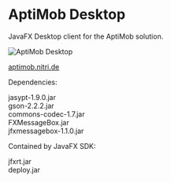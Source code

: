 # AptiMob Desktop
JavaFX Desktop client for the AptiMob solution.

![AptiMob Desktop](http://aptimob.nitri.de/img/aptimobdesktop.png "AptiMob Desktop")

[aptimob.nitri.de](http://aptimob.nitri.de)

Dependencies:

jasypt-1.9.0.jar  
gson-2.2.2.jar  
commons-codec-1.7.jar  
FXMessageBox.jar  
jfxmessagebox-1.1.0.jar

Contained by JavaFX SDK:

jfxrt.jar  
deploy.jar

